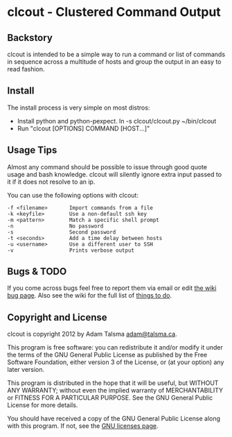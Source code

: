 clcout - Clustered Command Output
=================================

Backstory
---------

clcout is intended to be a simple way to run a command or list of 
commands in sequence across a multitude of hosts and group the
output in an easy to read fashion.

Install
-------

The install process is very simple on most distros:

- Install python and python-pexpect.
 ln -s clcout/clcout.py ~/bin/clcout
- Run "clcout [OPTIONS] COMMAND [HOST...]"

Usage Tips
----------

Almost any command should be possible to issue through good quote
usage and bash knowledge. clcout will silently ignore extra input
passed to it if it does not resolve to an ip.

You can use the following options with clcout:
	
	-f <filename>		Import commands from a file
	-k <keyfile>		Use a non-default ssh key
	-m <pattern>		Match a specific shell prompt
	-n					No password
	-s					Second password
	-t <seconds>		Add a time delay between hosts
	-u <username>		Use a different user to SSH
	-v					Prints verbose output

Bugs & TODO
-----------

If you come across bugs feel free to report them via email or edit [the wiki bug page](https://github.com/a-tal/clcout/wiki/Bugs).
Also see the wiki for the full list of [things to do](https://github.com/a-tal/clcout/wiki/Things-to-do).

Copyright and License
---------------------

clcout is copyright 2012 by Adam Talsma <adam@talsma.ca>.

This program is free software: you can redistribute it and/or modify
it under the terms of the GNU General Public License as published by
the Free Software Foundation, either version 3 of the License, or
(at your option) any later version.

This program is distributed in the hope that it will be useful,
but WITHOUT ANY WARRANTY; without even the implied warranty of
MERCHANTABILITY or FITNESS FOR A PARTICULAR PURPOSE.  See the
GNU General Public License for more details.

You should have received a copy of the GNU General Public License
along with this program.  If not, see the
[GNU licenses page](http://www.gnu.org/licenses/).
